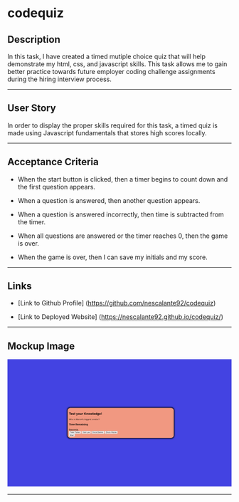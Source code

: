 # codequiz

## Description 
In this task, I have created a timed mutiple choice quiz that will help demonstrate my html, css, and javascript skills. This task allows me to gain better practice towards future employer coding challenge assignments during the hiring interview process.   

---------------

## User Story
In order to display the proper skills required for this task, a timed quiz is made using Javascript fundamentals that stores high scores locally.


---------------

## Acceptance Criteria

- When the start button is clicked, then a timer begins to count down and the first question appears.

- When a question is answered, then another question appears.

- When a question is answered incorrectly, then time is subtracted from the timer.

- When all questions are answered or the timer reaches 0, then the game is over.

- When the game is over, then I can save my initials and my score. 

---------------

## Links 

- [Link to Github Profile] (https://github.com/nescalante92/codequiz)

- [Link to Deployed Website] (https://nescalante92.github.io/codequiz/) 
---------------

## Mockup Image
![codequiz](Assests\images\quiz-game-screenshot.png)

---------------



